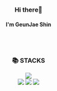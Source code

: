 
<div align = "center">
  
### Hi there👋
#### I'm GeunJae Shin
<!--[![Top Langs](https://github-readme-stats.vercel.app/api/top-langs/?username=Boknami&layout=compact)](https://github.com/Boknami/github-readme-stats)-->
<br/><br/>
  
<div align=center><h3>📚 STACKS</h3></div>

<div align=center> 
  
  <img src="https://img.shields.io/badge/flutter-02569B?style=for-the-badge&logo=flutter&logoColor=white">
  </br>
  <img src="https://img.shields.io/badge/c-FFCA28?style=for-the-badge&logo=CreateReactApp%2B%2B&logoColor=white">
  <img src="https://img.shields.io/badge/github-181717?style=for-the-badge&logo=github&logoColor=white">
  <img src="https://img.shields.io/badge/python-181717?style=for-the-badge&logo=python&logoColor=white">
  <br>
  
  <br/><br/>
  
</div>
  
</div>
 

